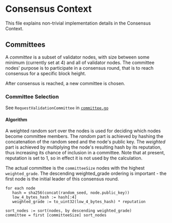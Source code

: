 # Consensus Context
This file explains non-trivial implementation details in the Consensus Context.

## Committees
A *committee* is a subset of validator nodes, with size between some minimum (currently set at 4) and all of validator nodes.
The committee nodes' purpose is to participate in a consensus round, that is to reach consensus for a specific block height.

After consensus is reached, a new committee is chosen.

### Committee Selection

See `RequestValidationCommittee` in [`committee.go`](/committee.go)

#### Algorithm
A weighted random sort over the nodes is used for deciding which nodes become committee members.
The *random* part is achieved by hashing the concatenation of the random seed and the node's public key.
The *weighted* part is achieved by multiplying the node's resulting hash by its reputation,
thus increasing its chance of inclusion in a committee.
Note that at present, reputation is set to 1, so in effect it is not used by the calculation.

The actual committee is the `committeeSize` nodes with the highest `weighted_grade`.
The descending weighted_grade ordering is important - the first node is the initial leader of this consensus round.

```
for each node
   hash = sha256(concat(random_seed, node.public_key))
   low_4_bytes_hash := hash[:4]
   weighted_grade := to_uint32(low_4_bytes_hash) * reputation

sort_nodes := sort(nodes, by descending weighted_grade)
committee = first [committeeSize] sort_nodes

```

